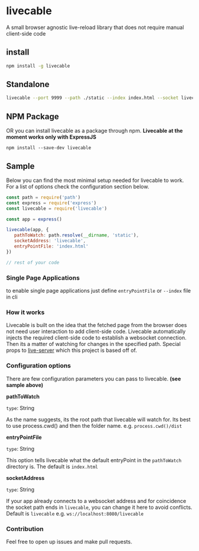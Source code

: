 # livecable

A small browser agnostic live-reload library that does not require manual client-side code

## install 
```bash
npm install -g livecable
```

## Standalone

```bash
livecable --port 9999 --path ./static --index index.html --socket livecable
```

## NPM Package

OR you can install livecable as a package through npm. **Livecable at the moment works only with ExpressJS**

`npm install --save-dev livecable`

## Sample

Below you can find the most minimal setup needed for livecable to work. For a list of options check the configuration section below.

```javascript
const path = require('path')
const express = require('express')
const livecable = require('livecable')

const app = express()

livecable(app, {
   pathToWatch: path.resolve(__dirname, 'static'),
   socketAddress: 'livecable',
   entryPointFile: 'index.html'
})

// rest of your code
```

### Single Page Applications

to enable single page applications just define `entryPointFile` or `--index` file in cli

### How it works

Livecable is built on the idea that the fetched page from the browser does not need user interaction to add client-side code. 
Livecable automatically injects the required client-side code to establish a websocket connection. 
Then its a matter of watching for changes in the specified path. Special props to [live-server](https://github.com/tapio/live-server) which this project is based off of.

### Configuration options

There are few configuration parameters you can pass to livecable. **(see sample above)**

**pathToWatch**

`type`: String
    
As the name suggests, its the root path that livecable will watch for. Its best to use process.cwd() and then the folder name. e.g. `process.cwd()/dist`

**entryPointFile**

`type`: String
    
This option tells livecable what the default entryPoint in the `pathToWatch` directory is. The default is `index.html`

**socketAddress**

`type`: String
    
If your app already connects to a websocket address and for coincidence the socket path ends in `livecable`, you can change it here to avoid conflicts. Default is `livecable` e.g. `ws://localhost:8080/livecable`

### Contribution

Feel free to open up issues and make pull requests.
